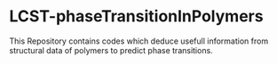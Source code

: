 # LCST-phaseTransitionInPolymers
This Repository contains codes which deduce usefull information from structural data of polymers to predict phase transitions.

